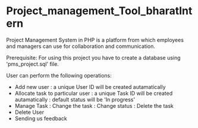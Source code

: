 # Project_management_Tool_bharatIntern
Project Management System in PHP is a platform from which employees and managers can use for collaboration and communication.

Prerequisite:
For using this project you have to create a database using 'pms_project.sql' file.

User can perform the following operations:
- Add new user
    : a unique User ID will be created autamatically
- Allocate task to particular user
    : a unique Task ID will be created autamatically
    : default status will be 'In progress'
- Manage Task
    : Change the task
    : Change status
    : Delete the task
- Delete User
- Sending us feedback

